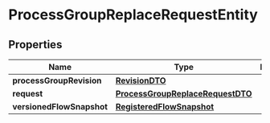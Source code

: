 # ProcessGroupReplaceRequestEntity

## Properties
Name | Type | Description | Notes
------------ | ------------- | ------------- | -------------
**processGroupRevision** | [**RevisionDTO**](RevisionDTO.md) |  |  [optional]
**request** | [**ProcessGroupReplaceRequestDTO**](ProcessGroupReplaceRequestDTO.md) |  |  [optional]
**versionedFlowSnapshot** | [**RegisteredFlowSnapshot**](RegisteredFlowSnapshot.md) |  |  [optional]
